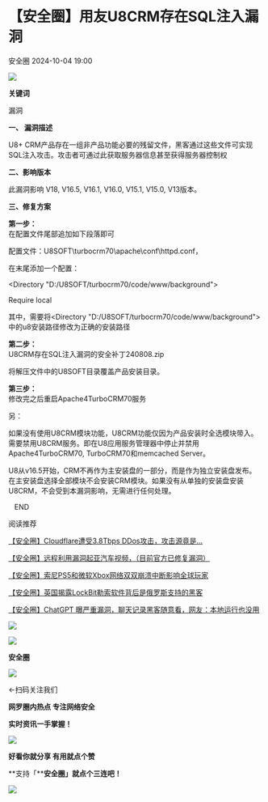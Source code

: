 #  【安全圈】用友U8CRM存在SQL注入漏洞   
 安全圈   2024-10-04 19:00  
  
![](https://mmbiz.qpic.cn/sz_mmbiz_png/aBHpjnrGylgOvEXHviaXu1fO2nLov9bZ055v7s8F6w1DD1I0bx2h3zaOx0Mibd5CngBwwj2nTeEbupw7xpBsx27Q/640?wx_fmt=other&from=appmsg&tp=webp&wxfrom=5&wx_lazy=1&wx_co=1 "")  
  
  
**关键词**  
  
  
  
漏洞  
  
  
**一、 漏洞描述**  
  
U8+ CRM产品存在一组非产品功能必要的残留文件，黑客通过这些文件可实现SQL注入攻击。攻击者可通过此获取服务器信息甚至获得服务器控制权  
  
  
**二、影响版本**  
  
此漏洞影响 V18, V16.5, V16.1, V16.0, V15.1, V15.0, V13版本。  
  
  
**三、修复方案**  
  
**第一步：**  
在配置文件尾部追加如下段落即可  
  
配置文件：U8SOFT\turbocrm70\apache\conf\httpd.conf，  
  
在末尾添加一个配置：  
  
<Directory "D:/U8SOFT/turbocrm70/code/www/background">  
  
Require local  
  
</Directory>  
  
其中，需要将<Directory "D:/U8SOFT/turbocrm70/code/www/background">中的u8安装路径修改为正确的安装路径  
  
  
**第二步：**  
U8CRM存在SQL注入漏洞的安全补丁240808.zip  
  
将解压文件中的U8SOFT目录覆盖产品安装目录。  
  
  
**第三步：**  
修改完之后重启Apache4TurboCRM70服务  
  
  
另：  
  
如果没有使用U8CRM模块功能，U8CRM功能仅因为产品安装时全选模块带入。需要禁用U8CRM服务。即在U8应用服务管理器中停止并禁用Apache4TurboCRM70, TurboCRM70和memcached Server。  
  
U8从v16.5开始，CRM不再作为主安装盘的一部分，而是作为独立安装盘发布。在主安装盘选择全部模块不会安装CRM模块。如果没有从单独的安装盘安装U8CRM，不会受到本漏洞影响，无需进行任何处理。  
  
  
  
   END    
  
  
阅读推荐  
  
  
[【安全圈】Cloudflare遭受3.8Tbps DDos攻击，攻击源竟是...](http://mp.weixin.qq.com/s?__biz=MzIzMzE4NDU1OQ==&mid=2652064888&idx=1&sn=22a0e79377ff8248b57da157615c571a&chksm=f36e6038c419e92efb17e5e82271a7ba31a3a3db9f7428ee79103869ba1d2f947bb57c8d752f&scene=21#wechat_redirect)  
  
  
  
[【安全圈】远程利用漏洞起亚汽车视频，（目前官方已修复漏洞）](http://mp.weixin.qq.com/s?__biz=MzIzMzE4NDU1OQ==&mid=2652064888&idx=2&sn=1de3b1f19c6574d455747d1b16ace81e&chksm=f36e6038c419e92e4019e3dfb30072db7bd47a552a5edad8d58f54d310c163ba8ce7f84d22b7&scene=21#wechat_redirect)  
  
  
  
[【安全圈】索尼PS5和微软Xbox网络双双崩溃中断影响全球玩家](http://mp.weixin.qq.com/s?__biz=MzIzMzE4NDU1OQ==&mid=2652064888&idx=3&sn=2220ddda4dcbeb5dd0424019f33b9f16&chksm=f36e6038c419e92e9557f22ddab45ad50e35c1fb7a3391b54ffffe021fef23f0d81859971f01&scene=21#wechat_redirect)  
  
  
  
[【安全圈】英国揭露LockBit勒索软件背后是俄罗斯支持的黑客](http://mp.weixin.qq.com/s?__biz=MzIzMzE4NDU1OQ==&mid=2652064888&idx=4&sn=2020e1f1c4fb89c3ed238075f1bd26c9&chksm=f36e6038c419e92ed7c6426f1bb0f37647a02b23d904e5192eaf032d2fa676f21d48c18f3c6e&scene=21#wechat_redirect)  
  
  
  
[【安全圈】ChatGPT 曝严重漏洞，聊天记录黑客随意看，网友：本地运行也没用](http://mp.weixin.qq.com/s?__biz=MzIzMzE4NDU1OQ==&mid=2652064829&idx=1&sn=43b9a1718f1914415bedb5011a00c419&chksm=f36e607dc419e96b4ba394e9fc13291a3ce749e64ec089c4e28d1af785ebaa4f48ae085b254c&scene=21#wechat_redirect)  
  
  
  
  
![](https://mmbiz.qpic.cn/mmbiz_gif/aBHpjnrGylgeVsVlL5y1RPJfUdozNyCEft6M27yliapIdNjlcdMaZ4UR4XxnQprGlCg8NH2Hz5Oib5aPIOiaqUicDQ/640?wx_fmt=gif "")  
  
  
  
![](https://mmbiz.qpic.cn/mmbiz_png/aBHpjnrGylgeVsVlL5y1RPJfUdozNyCEDQIyPYpjfp0XDaaKjeaU6YdFae1iagIvFmFb4djeiahnUy2jBnxkMbaw/640?wx_fmt=png "")  
  
**安全圈**  
  
![](https://mmbiz.qpic.cn/mmbiz_gif/aBHpjnrGylgeVsVlL5y1RPJfUdozNyCEft6M27yliapIdNjlcdMaZ4UR4XxnQprGlCg8NH2Hz5Oib5aPIOiaqUicDQ/640?wx_fmt=gif "")  
  
  
←扫码关注我们  
  
**网罗圈内热点 专注网络安全**  
  
**实时资讯一手掌握！**  
  
  
![](https://mmbiz.qpic.cn/mmbiz_gif/aBHpjnrGylgeVsVlL5y1RPJfUdozNyCE3vpzhuku5s1qibibQjHnY68iciaIGB4zYw1Zbl05GQ3H4hadeLdBpQ9wEA/640?wx_fmt=gif "")  
  
**好看你就分享 有用就点个赞**  
  
**支持「****安全圈」就点个三连吧！**  
  
![](https://mmbiz.qpic.cn/mmbiz_gif/aBHpjnrGylgeVsVlL5y1RPJfUdozNyCE3vpzhuku5s1qibibQjHnY68iciaIGB4zYw1Zbl05GQ3H4hadeLdBpQ9wEA/640?wx_fmt=gif "")  
  
  
  
  
